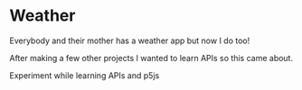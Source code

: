 # Weather

Everybody and their mother has a weather app but now I do too!

After making a few other projects I wanted to learn APIs so this came about.

Experiment while learning APIs and p5js